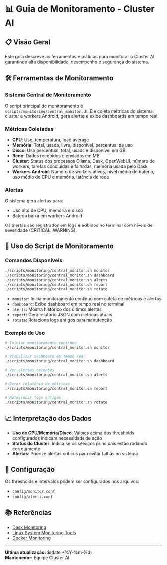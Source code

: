 # 📊 Guia de Monitoramento - Cluster AI

## 📋 Visão Geral

Este guia descreve as ferramentas e práticas para monitorar o Cluster AI, garantindo alta disponibilidade, desempenho e segurança do sistema.

## 🛠️ Ferramentas de Monitoramento

### Sistema Central de Monitoramento

O script principal de monitoramento é `scripts/monitoring/central_monitor.sh`. Ele coleta métricas do sistema, cluster e workers Android, gera alertas e exibe dashboards em tempo real.

### Métricas Coletadas

- **CPU**: Uso, temperatura, load average
- **Memória**: Total, usada, livre, disponível, percentual de uso
- **Disco**: Uso percentual, total, usado e disponível em GB
- **Rede**: Dados recebidos e enviados em MB
- **Cluster**: Status dos processos Ollama, Dask, OpenWebUI, número de workers, tarefas concluídas e falhadas, memória usada pelo Dask
- **Workers Android**: Número de workers ativos, nível médio de bateria, uso médio de CPU e memória, latência de rede

### Alertas

O sistema gera alertas para:

- Uso alto de CPU, memória e disco
- Bateria baixa em workers Android

Os alertas são registrados em logs e exibidos no terminal com níveis de severidade (CRITICAL, WARNING).

## 🚦 Uso do Script de Monitoramento

### Comandos Disponíveis

```bash
./scripts/monitoring/central_monitor.sh monitor
./scripts/monitoring/central_monitor.sh dashboard
./scripts/monitoring/central_monitor.sh alerts
./scripts/monitoring/central_monitor.sh report
./scripts/monitoring/central_monitor.sh rotate
```

- `monitor`: Inicia monitoramento contínuo com coleta de métricas e alertas
- `dashboard`: Exibe dashboard em tempo real no terminal
- `alerts`: Mostra histórico dos últimos alertas
- `report`: Gera relatório JSON com métricas atuais
- `rotate`: Rotaciona logs antigos para manutenção

### Exemplo de Uso

```bash
# Iniciar monitoramento contínuo
./scripts/monitoring/central_monitor.sh monitor

# Visualizar dashboard em tempo real
./scripts/monitoring/central_monitor.sh dashboard

# Ver alertas recentes
./scripts/monitoring/central_monitor.sh alerts

# Gerar relatório de métricas
./scripts/monitoring/central_monitor.sh report

# Rotacionar logs antigos
./scripts/monitoring/central_monitor.sh rotate
```

## 📈 Interpretação dos Dados

- **Uso de CPU/Memória/Disco**: Valores acima dos thresholds configurados indicam necessidade de ação
- **Status do Cluster**: Indica se os serviços principais estão rodando corretamente
- **Alertas**: Priorize alertas críticos para evitar falhas no sistema

## 🔧 Configuração

Os thresholds e intervalos podem ser configurados nos arquivos:

- `config/monitor.conf`
- `config/alerts.conf`

## 📚 Referências

- [Dask Monitoring](https://distributed.dask.org/en/latest/monitor.html)
- [Linux System Monitoring Tools](https://linux.die.net/man/1/top)
- [Docker Monitoring](https://docs.docker.com/config/containers/resource_constraints/)

---

**Última atualização:** $(date +%Y-%m-%d)  
**Mantenedor:** Equipe Cluster AI
